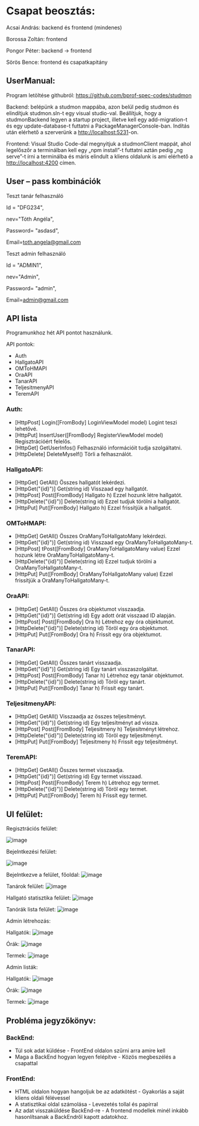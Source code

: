 # Csapat beosztás:

Acsai András: backend és frontend (mindenes)

Borossa Zoltán: frontend

Pongor Péter: backend -> frontend

Sörös Bence: frontend és csapatkapitány

## UserManual:

Program letöltése githubról: <https://github.com/bprof-spec-codes/studmon>

Backend: belépünk a studmon mappába, azon belül pedig studmon és elindítjuk studmon.sln-t egy visual studio-val. Beállítjuk, hogy a studmonBackend legyen a startup project, illetve kell egy add-migration-t és egy update-database-t futtatni a PackageManagerConsole-ban. Indítás után elérhető a szerverünk a  <http://localhost:5231>-on.

Frontend: Visual Studio Code-dal megnyitjuk a studmonClient mappát, ahol legelőszőr a terminálban kell egy „npm install”-t futtatni aztán pedig „ng serve”-t írni a terminálba és máris elindult a kliens oldalunk is ami elérhető a <http://localhost:4200> címen.

## User – pass kombinációk

Teszt tanár felhasználó

Id = "DFG234",

nev="Tóth Angéla",

Password= "asdasd",

Email=<toth.angela@gmail.com>

Teszt admin felhasználó

Id = "ADMIN1",

nev="Admin",

Password= "admin",

Email=<admin@gmail.com>



## API lista

Programunkhoz hét API pontot használunk.

API pontok:

- Auth
- HallgatoAPI
- OMToHMAPI
- OraAPI
- TanarAPI
- TeljesitmenyAPI
- TeremAPI

### Auth: 

- [HttpPost] Login([FromBody] LoginViewModel model) Logint teszi lehetővé.
- [HttpPut] InsertUser([FromBody] RegisterViewModel model) Regisztrációért felelős.
- [HttpGet] GetUserInfos() Felhasználó információit tudja szolgáltatni.
- [HttpDelete] DeleteMyself() Törli a felhasználót.

### HallgatoAPI:

- [HttpGet] GetAll() Összes hallgatót lekérdezi.
- [HttpGet("{id}")] Get(string id) Visszaad egy hallgatót.
- [HttpPost] Post([FromBody] Hallgato h) Ezzel hozunk létre hallgatót.
- [HttpDelete("{id}")] Delete(string id) Ezzel tudjuk törölni a hallgatót.
- [HttpPut] Put([FromBody] Hallgato h) Ezzel frissítjük a hallgatót.

### OMToHMAPI:
- [HttpGet] GetAll() Összes OraManyToHallgatoMany  lekérdezi.
- [HttpGet("{id}")] Get(string id) Visszaad egy  OraManyToHallgatoMany-t.
- [HttpPost] tPost([FromBody] OraManyToHallgatoMany value) Ezzel hozunk létre OraManyToHallgatoMany-t.
- [HttpDelete("{id}")] Delete(string id) Ezzel tudjuk törölni a OraManyToHallgatoMany-t.
- [HttpPut] Put([FromBody] OraManyToHallgatoMany value) Ezzel frissítjük a OraManyToHallgatoMany-t.

### OraAPI:

- [HttpGet] GetAll() Összes óra objektumot visszaadja.
- [HttpGet("{id}")] Get(string id) Egy adott órát visszaad ID alapján.
- [HttpPost] Post([FromBody] Ora h) Létrehoz egy óra objektumot.
- [HttpDelete("{id}")] Delete(string id) Töröl egy óra objektumot.
- [HttpPut] Put([FromBody] Ora h) Frissít egy óra objektumot.

### TanarAPI:

- [HttpGet] GetAll() Összes tanárt visszaadja.
- [HttpGet("{id}")] Get(string id) Egy tanárt visszaszolgáltat.
- [HttpPost] Post([FromBody] Tanar h) Létrehoz egy tanár objektumot.
- [HttpDelete("{id}")] Delete(string id) Töröl egy tanárt.
- [HttpPut] Put([FromBody] Tanar h) Frissít egy tanárt.

### TeljesitmenyAPI:

- [HttpGet] GetAll() Visszaadja az összes teljesítményt.
- [HttpGet("{id}")] Get(string id) Egy teljesítményt ad vissza.
- [HttpPost] Post([FromBody] Teljesitmeny h) Teljesítményt létrehoz.
- [HttpDelete("{id}")] Delete(string id) Töröl egy teljesítményt.
- [HttpPut] Put([FromBody] Teljesitmeny h) Frissít egy teljesítményt.

### TeremAPI:

- [HttpGet] GetAll() Összes termet visszaadja.
- [HttpGet("{id}")] Get(string id) Egy termet visszaad.
- [HttpPost] Post([FromBody] Terem h) Létrehoz egy termet.
- [HttpDelete("{id}")] Delete(string id) Töröl egy termet.
- [HttpPut] Put([FromBody] Terem h) Frissít egy termet.

## UI felület:

Regisztrációs felület:

![image](https://github.com/bprof-spec-codes/studmon/assets/91876468/4d4a6f39-6460-4e67-b94f-53063021a155)


Bejelntkezési felület: 

![image](https://github.com/bprof-spec-codes/studmon/assets/91876468/77dbd4ad-de72-4f45-81d0-2312c1efb4ff)


Bejelntkezve a felület, főoldal:
![image](https://github.com/bprof-spec-codes/studmon/assets/91876468/ff75027e-ccd5-464a-9f7f-e747c336d89b)


Tanárok felület:
![image](https://github.com/bprof-spec-codes/studmon/assets/91876468/6bbadb0f-fae5-43db-ba08-40552cf9e508)


Hallgató statisztika felület:
![image](https://github.com/bprof-spec-codes/studmon/assets/91876468/34d43ef6-4be9-4d9e-80b5-ebd7d3b8c794)


Tanórák lista felület:
![image](https://github.com/bprof-spec-codes/studmon/assets/91876468/077279ef-6155-4c4b-8ec9-77a87bb7356e)


Admin létrehozás:

Hallgatók:
![image](https://github.com/bprof-spec-codes/studmon/assets/91876468/0801d149-0a5a-4a66-892b-aaa572751ac0)

Órák:
![image](https://github.com/bprof-spec-codes/studmon/assets/91876468/d459da8d-713c-4d11-91a7-0b3a72a1dc5b)


Termek:
![image](https://github.com/bprof-spec-codes/studmon/assets/91876468/25ef484a-b61e-44a7-ae8d-6cb140cd9407)


Admin listák:

Hallgatók:
![image](https://github.com/bprof-spec-codes/studmon/assets/91876468/dd8d6a12-0737-46e8-ae05-06c1cff6d6f9)


Órák:
![image](https://github.com/bprof-spec-codes/studmon/assets/91876468/a5b806e1-fae1-4b70-9121-af8bd5675bf3)


Termek:
![image](https://github.com/bprof-spec-codes/studmon/assets/91876468/d0b527a0-5c10-4cef-be88-72578dde2f93)



## Probléma jegyzőkönyv:
### BackEnd:
- Túl sok adat küldése - FrontEnd oldalon szűrni arra amire kell
- Maga a BackEnd hogyan legyen felépítve - Közös megbeszélés a csapattal
### FrontEnd:
- HTML oldalon hogyan hangoljuk be  az adatkötést - Gyakorlás a saját kliens oldali félévessel 
- A statisztikai oldal számolása - Levezetés tollal és papírral
- Az adat visszaküldése BackEnd-re - A frontend modellek minél inkább hasonlítsanak a BackEndről kapott adatokhoz.
